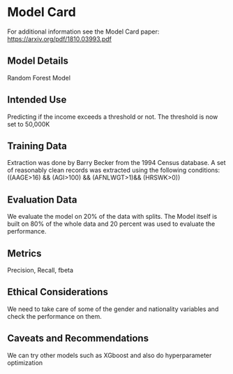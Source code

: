 # Model Card

For additional information see the Model Card paper: https://arxiv.org/pdf/1810.03993.pdf

## Model Details
Random Forest Model

## Intended Use
Predicting if the income exceeds a threshold or not. The threshold is now set
to 50,000K

## Training Data
Extraction was done by Barry Becker from the 1994 Census database.  A set of
reasonably clean records was extracted using the following conditions: 
((AAGE>16) && (AGI>100) && (AFNLWGT>1)&& (HRSWK>0))

## Evaluation Data
We evaluate the model on 20% of the data with splits.
The Model itself is built on 80% of the whole data and 20 percent
was used to evaluate the performance.

## Metrics
Precision, Recall, fbeta

## Ethical Considerations
We need to take care of some of the gender and nationality variables and check
the performance on them.

## Caveats and Recommendations
We can try other models such as XGboost and also do hyperparameter optimization
